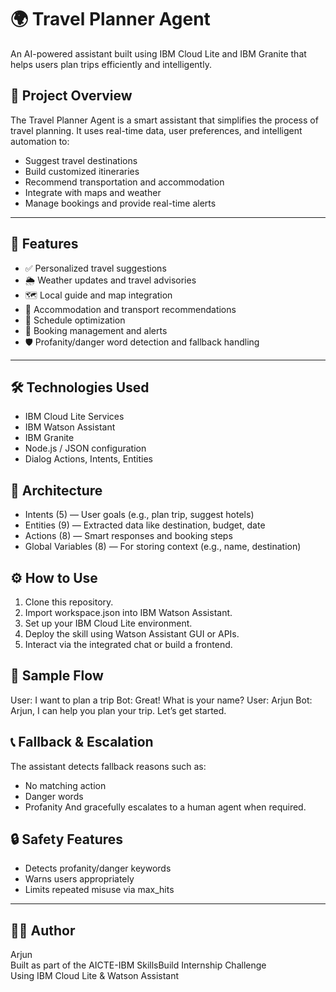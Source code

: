 # 🌍 Travel Planner Agent

An AI-powered assistant built using IBM Cloud Lite and IBM Granite that helps users plan trips efficiently and intelligently.


## 🚀 Project Overview

The Travel Planner Agent is a smart assistant that simplifies the process of travel planning. It uses real-time data, user preferences, and intelligent automation to:

- Suggest travel destinations
- Build customized itineraries
- Recommend transportation and accommodation
- Integrate with maps and weather
- Manage bookings and provide real-time alerts

---

## 🧠 Features

- ✅ Personalized travel suggestions
- 🌦️ Weather updates and travel advisories
- 🗺️ Local guide and map integration
- 🏨 Accommodation and transport recommendations
- 📆 Schedule optimization
- 📲 Booking management and alerts
- 🛡️ Profanity/danger word detection and fallback handling

---

## 🛠️ Technologies Used

- IBM Cloud Lite Services
- IBM Watson Assistant
- IBM Granite
- Node.js / JSON configuration
- Dialog Actions, Intents, Entities


## 🧩 Architecture

- Intents (5) — User goals (e.g., plan trip, suggest hotels)
- Entities (9) — Extracted data like destination, budget, date
- Actions (8) — Smart responses and booking steps
- Global Variables (8) — For storing context (e.g., name, destination)


## ⚙️ How to Use

1. Clone this repository.
2. Import workspace.json into IBM Watson Assistant.
3. Set up your IBM Cloud Lite environment.
4. Deploy the skill using Watson Assistant GUI or APIs.
5. Interact via the integrated chat or build a frontend.


## 🧪 Sample Flow

User: I want to plan a trip
Bot: Great! What is your name?
User: Arjun
Bot: Arjun, I can help you plan your trip. Let’s get started.


## 📞 Fallback & Escalation

The assistant detects fallback reasons such as:
- No matching action
- Danger words
- Profanity
And gracefully escalates to a human agent when required.


## 🔒 Safety Features

- Detects profanity/danger keywords
- Warns users appropriately
- Limits repeated misuse via max_hits

---

## 🧑‍💻 Author

Arjun  
Built as part of the AICTE-IBM SkillsBuild Internship Challenge  
Using IBM Cloud Lite & Watson Assistant
